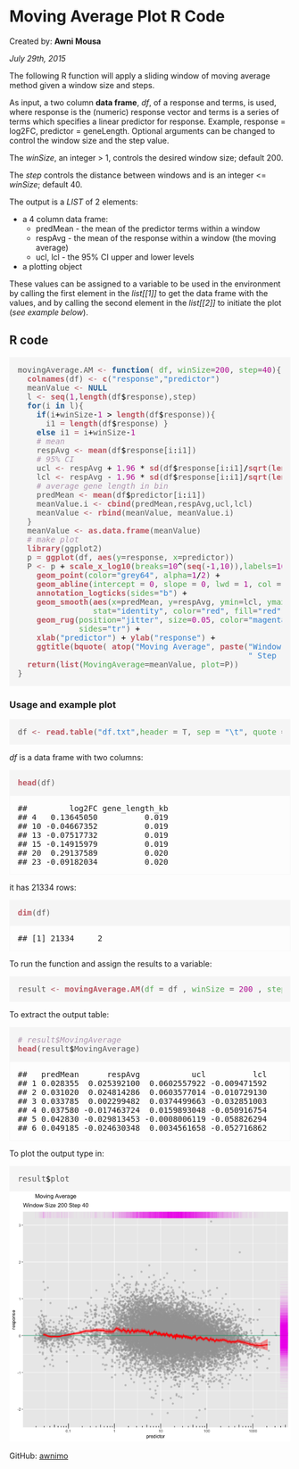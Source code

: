 
<html>

<head>
<style type="text/css">
.knitr .inline {
  background-color: #f7f7f7;
  border:solid 1px #B0B0B0;
}
.error {
	font-weight: bold;
	color: #FF0000;
}
.warning {
	font-weight: bold;
}
.message {
	font-style: italic;
}
.source, .output, .warning, .error, .message {
	padding: 0 1em;
  border:solid 1px #F7F7F7;
}
.source {
  background-color: #f5f5f5;
}
.rimage .left {
  text-align: left;
}
.rimage .right {
  text-align: right;
}
.rimage .center {
  text-align: center;
}
.hl.num {
  color: #AF0F91;
}
.hl.str {
  color: #317ECC;
}
.hl.com {
  color: #AD95AF;
  font-style: italic;
}
.hl.opt {
  color: #000000;
}
.hl.std {
  color: #585858;
}
.hl.kwa {
  color: #295F94;
  font-weight: bold;
}
.hl.kwb {
  color: #B05A65;
}
.hl.kwc {
  color: #55aa55;
}
.hl.kwd {
  color: #BC5A65;
  font-weight: bold;
}
</style>
<title>Moving Average Plot</title>
<h1>Moving Average Plot R Code</h2>
<p>Created by: <b>Awni Mousa</b><p>
<p><i>July 29th, 2015</i></p>
</head>

<body>

<p>The following R function will apply a sliding window of moving average method given a window size and steps.</p>
<p>As input, a two column <b>data frame</b>, <i>df</i>, of a response and terms, is used, where response is the (numeric) response vector and terms is a series of terms which specifies a linear predictor for response. Example, response = log2FC, predictor = geneLength. Optional arguments can be changed to control the window size and the step value.
<p>The <i>winSize</i>, an integer > 1, controls the desired window size; default 200.</p>
<p>The <i>step</i> controls the distance between windows and is an integer <= <i>winSize</i>; default 40.</p>
<p>The output is a <i>LIST</i> of 2 elements:
<ul>
<li>a 4 column data frame:
<ul style="list-style-type:circle">
<li>predMean - the mean of the predictor terms within a window</li>
<li>respAvg - the mean of the response within a window (the moving average)</li>
<li>ucl, lcl - the 95% CI upper and lower levels</li></ul>
<li>a plotting object</li></ul>
<p>These values can be assigned to a variable to be used in the environment by calling the first element in the <i>list[[1]]</i> to get the data frame with the values, and by calling the second element in the <i>list[[2]]</i> to initiate the plot (<i>see example below</i>).</p>

<h2>R code</h2>

<div class="chunk" id="unnamed-chunk-1"><div class="rcode"><div class="source"><pre class="knitr r"><span class="hl std">movingAverage.AM</span> <span class="hl kwb">&lt;-</span> <span class="hl kwa">function</span><span class="hl std">(</span> <span class="hl kwc">df</span><span class="hl std">,</span> <span class="hl kwc">winSize</span><span class="hl std">=</span><span class="hl num">200</span><span class="hl std">,</span> <span class="hl kwc">step</span><span class="hl std">=</span><span class="hl num">40</span><span class="hl std">){</span>
  <span class="hl kwd">colnames</span><span class="hl std">(df)</span> <span class="hl kwb">&lt;-</span> <span class="hl kwd">c</span><span class="hl std">(</span><span class="hl str">&quot;response&quot;</span><span class="hl std">,</span><span class="hl str">&quot;predictor&quot;</span><span class="hl std">)</span>
  <span class="hl std">meanValue</span> <span class="hl kwb">&lt;-</span> <span class="hl kwa">NULL</span>
  <span class="hl std">l</span> <span class="hl kwb">&lt;-</span> <span class="hl kwd">seq</span><span class="hl std">(</span><span class="hl num">1</span><span class="hl std">,</span><span class="hl kwd">length</span><span class="hl std">(df</span><span class="hl opt">$</span><span class="hl std">response),step)</span>
  <span class="hl kwa">for</span><span class="hl std">(i</span> <span class="hl kwa">in</span> <span class="hl std">l){</span>
    <span class="hl kwa">if</span><span class="hl std">(i</span><span class="hl opt">+</span><span class="hl std">winSize</span><span class="hl opt">-</span><span class="hl num">1</span> <span class="hl opt">&gt;</span> <span class="hl kwd">length</span><span class="hl std">(df</span><span class="hl opt">$</span><span class="hl std">response)){</span>
      <span class="hl std">i1</span> <span class="hl kwb">=</span> <span class="hl kwd">length</span><span class="hl std">(df</span><span class="hl opt">$</span><span class="hl std">response) }</span>
    <span class="hl kwa">else</span> <span class="hl std">i1</span> <span class="hl kwb">=</span> <span class="hl std">i</span><span class="hl opt">+</span><span class="hl std">winSize</span><span class="hl opt">-</span><span class="hl num">1</span>
    <span class="hl com"># mean</span>
    <span class="hl std">respAvg</span> <span class="hl kwb">&lt;-</span> <span class="hl kwd">mean</span><span class="hl std">(df</span><span class="hl opt">$</span><span class="hl std">response[i</span><span class="hl opt">:</span><span class="hl std">i1])</span>
    <span class="hl com"># 95% CI</span>
    <span class="hl std">ucl</span> <span class="hl kwb">&lt;-</span> <span class="hl std">respAvg</span> <span class="hl opt">+</span> <span class="hl num">1.96</span> <span class="hl opt">*</span> <span class="hl kwd">sd</span><span class="hl std">(df</span><span class="hl opt">$</span><span class="hl std">response[i</span><span class="hl opt">:</span><span class="hl std">i1]</span><span class="hl opt">/</span><span class="hl kwd">sqrt</span><span class="hl std">(</span><span class="hl kwd">length</span><span class="hl std">(df</span><span class="hl opt">$</span><span class="hl std">response[i</span><span class="hl opt">:</span><span class="hl std">i1])))</span>
    <span class="hl std">lcl</span> <span class="hl kwb">&lt;-</span> <span class="hl std">respAvg</span> <span class="hl opt">-</span> <span class="hl num">1.96</span> <span class="hl opt">*</span> <span class="hl kwd">sd</span><span class="hl std">(df</span><span class="hl opt">$</span><span class="hl std">response[i</span><span class="hl opt">:</span><span class="hl std">i1]</span><span class="hl opt">/</span><span class="hl kwd">sqrt</span><span class="hl std">(</span><span class="hl kwd">length</span><span class="hl std">(df</span><span class="hl opt">$</span><span class="hl std">response[i</span><span class="hl opt">:</span><span class="hl std">i1])))</span>
    <span class="hl com"># average gene length in bin</span>
    <span class="hl std">predMean</span> <span class="hl kwb">&lt;-</span> <span class="hl kwd">mean</span><span class="hl std">(df</span><span class="hl opt">$</span><span class="hl std">predictor[i</span><span class="hl opt">:</span><span class="hl std">i1])</span>
    <span class="hl std">meanValue.i</span> <span class="hl kwb">&lt;-</span> <span class="hl kwd">cbind</span><span class="hl std">(predMean,respAvg,ucl,lcl)</span>
    <span class="hl std">meanValue</span> <span class="hl kwb">&lt;-</span> <span class="hl kwd">rbind</span><span class="hl std">(meanValue, meanValue.i)</span>
  <span class="hl std">}</span>
  <span class="hl std">meanValue</span> <span class="hl kwb">&lt;-</span> <span class="hl kwd">as.data.frame</span><span class="hl std">(meanValue)</span>
  <span class="hl com"># make plot</span>
  <span class="hl kwd">library</span><span class="hl std">(ggplot2)</span>
  <span class="hl std">p</span> <span class="hl kwb">=</span> <span class="hl kwd">ggplot</span><span class="hl std">(df,</span> <span class="hl kwd">aes</span><span class="hl std">(</span><span class="hl kwc">y</span><span class="hl std">=response,</span> <span class="hl kwc">x</span><span class="hl std">=predictor))</span>
  <span class="hl std">P</span> <span class="hl kwb">&lt;-</span> <span class="hl std">p</span> <span class="hl opt">+</span> <span class="hl kwd">scale_x_log10</span><span class="hl std">(</span><span class="hl kwc">breaks</span><span class="hl std">=</span><span class="hl num">10</span><span class="hl opt">^</span><span class="hl std">(</span><span class="hl kwd">seq</span><span class="hl std">(</span><span class="hl opt">-</span><span class="hl num">1</span><span class="hl std">,</span><span class="hl num">10</span><span class="hl std">)),</span><span class="hl kwc">labels</span><span class="hl std">=</span><span class="hl num">10</span><span class="hl opt">^</span><span class="hl std">(</span><span class="hl kwd">seq</span><span class="hl std">(</span><span class="hl opt">-</span><span class="hl num">1</span><span class="hl std">,</span><span class="hl num">10</span><span class="hl std">)))</span> <span class="hl opt">+</span>
    <span class="hl kwd">geom_point</span><span class="hl std">(</span><span class="hl kwc">color</span><span class="hl std">=</span><span class="hl str">&quot;grey64&quot;</span><span class="hl std">,</span> <span class="hl kwc">alpha</span><span class="hl std">=</span><span class="hl num">1</span><span class="hl opt">/</span><span class="hl num">2</span><span class="hl std">)</span> <span class="hl opt">+</span>
    <span class="hl kwd">geom_abline</span><span class="hl std">(</span><span class="hl kwc">intercept</span> <span class="hl std">=</span> <span class="hl num">0</span><span class="hl std">,</span> <span class="hl kwc">slope</span> <span class="hl std">=</span> <span class="hl num">0</span><span class="hl std">,</span> <span class="hl kwc">lwd</span> <span class="hl std">=</span> <span class="hl num">1</span><span class="hl std">,</span> <span class="hl kwc">col</span> <span class="hl std">=</span> <span class="hl str">&quot;#009E73&quot;</span><span class="hl std">,</span> <span class="hl kwc">alpha</span><span class="hl std">=</span><span class="hl num">1</span><span class="hl opt">/</span><span class="hl num">2</span><span class="hl std">)</span> <span class="hl opt">+</span>
    <span class="hl kwd">annotation_logticks</span><span class="hl std">(</span><span class="hl kwc">sides</span><span class="hl std">=</span><span class="hl str">&quot;b&quot;</span><span class="hl std">)</span> <span class="hl opt">+</span>
    <span class="hl kwd">geom_smooth</span><span class="hl std">(</span><span class="hl kwd">aes</span><span class="hl std">(</span><span class="hl kwc">x</span><span class="hl std">=predMean,</span> <span class="hl kwc">y</span><span class="hl std">=respAvg,</span> <span class="hl kwc">ymin</span><span class="hl std">=lcl,</span> <span class="hl kwc">ymax</span><span class="hl std">=ucl),</span> <span class="hl kwc">data</span><span class="hl std">=meanValue,</span>
                <span class="hl kwc">stat</span><span class="hl std">=</span><span class="hl str">&quot;identity&quot;</span><span class="hl std">,</span> <span class="hl kwc">color</span><span class="hl std">=</span><span class="hl str">&quot;red&quot;</span><span class="hl std">,</span> <span class="hl kwc">fill</span><span class="hl std">=</span><span class="hl str">&quot;red&quot;</span><span class="hl std">)</span> <span class="hl opt">+</span>
    <span class="hl kwd">geom_rug</span><span class="hl std">(</span><span class="hl kwc">position</span><span class="hl std">=</span><span class="hl str">&quot;jitter&quot;</span><span class="hl std">,</span> <span class="hl kwc">size</span><span class="hl std">=</span><span class="hl num">0.05</span><span class="hl std">,</span> <span class="hl kwc">color</span><span class="hl std">=</span><span class="hl str">&quot;magenta&quot;</span><span class="hl std">,</span> <span class="hl kwc">alpha</span><span class="hl std">=</span><span class="hl num">1</span><span class="hl opt">/</span><span class="hl num">8</span><span class="hl std">,</span>
             <span class="hl kwc">sides</span><span class="hl std">=</span><span class="hl str">&quot;tr&quot;</span><span class="hl std">)</span> <span class="hl opt">+</span>
    <span class="hl kwd">xlab</span><span class="hl std">(</span><span class="hl str">&quot;predictor&quot;</span><span class="hl std">)</span> <span class="hl opt">+</span> <span class="hl kwd">ylab</span><span class="hl std">(</span><span class="hl str">&quot;response&quot;</span><span class="hl std">)</span> <span class="hl opt">+</span>
    <span class="hl kwd">ggtitle</span><span class="hl std">(</span><span class="hl kwd">bquote</span><span class="hl std">(</span> <span class="hl kwd">atop</span><span class="hl std">(</span><span class="hl str">&quot;Moving Average&quot;</span><span class="hl std">,</span> <span class="hl kwd">paste</span><span class="hl std">(</span><span class="hl str">&quot;Window Size &quot;</span><span class="hl std">,</span><span class="hl kwd">.</span><span class="hl std">(winSize),</span>
                                                 <span class="hl str">&quot; Step &quot;</span><span class="hl std">,</span> <span class="hl kwd">.</span><span class="hl std">(step) ))))</span>
  <span class="hl kwd">return</span><span class="hl std">(</span><span class="hl kwd">list</span><span class="hl std">(</span><span class="hl kwc">MovingAverage</span><span class="hl std">=meanValue,</span> <span class="hl kwc">plot</span><span class="hl std">=P))</span>
<span class="hl std">}</span>
</pre></div>
</div></div>

<h3>Usage and example plot</h3>

<div class="chunk" id="unnamed-chunk-2"><div class="rcode"><div class="source"><pre class="knitr r"><span class="hl std">df</span> <span class="hl kwb">&lt;-</span> <span class="hl kwd">read.table</span><span class="hl std">(</span><span class="hl str">&quot;df.txt&quot;</span><span class="hl std">,</span><span class="hl kwc">header</span> <span class="hl std">= T,</span> <span class="hl kwc">sep</span> <span class="hl std">=</span> <span class="hl str">&quot;\t&quot;</span><span class="hl std">,</span> <span class="hl kwc">quote</span> <span class="hl std">=</span> <span class="hl str">&quot;&quot;</span><span class="hl std">)</span>
</pre></div>
</div></div>

<p><i>df</i> is a data frame with two columns:</p>

<div class="chunk" id="unnamed-chunk-3"><div class="rcode"><div class="source"><pre class="knitr r"><span class="hl kwd">head</span><span class="hl std">(df)</span>
</pre></div>
<div class="output"><pre class="knitr r">##         log2FC gene_length_kb
## 4   0.13645050          0.019
## 10 -0.04667352          0.019
## 13 -0.07517732          0.019
## 15 -0.14915979          0.019
## 20  0.29137589          0.020
## 23 -0.09182034          0.020
</pre></div>
</div></div>

<p>it has 21334 rows:</p>

<div class="chunk" id="unnamed-chunk-4"><div class="rcode"><div class="source"><pre class="knitr r"><span class="hl kwd">dim</span><span class="hl std">(df)</span>
</pre></div>
<div class="output"><pre class="knitr r">## [1] 21334     2
</pre></div>
</div></div>

<p>To run the function and assign the results to a variable:</p>

<div class="chunk" id="unnamed-chunk-5"><div class="rcode"><div class="source"><pre class="knitr r"><span class="hl std">result</span> <span class="hl kwb">&lt;-</span> <span class="hl kwd">movingAverage.AM</span><span class="hl std">(</span><span class="hl kwc">df</span> <span class="hl std">= df ,</span> <span class="hl kwc">winSize</span> <span class="hl std">=</span> <span class="hl num">200</span> <span class="hl std">,</span> <span class="hl kwc">step</span> <span class="hl std">=</span> <span class="hl num">40</span><span class="hl std">)</span>
</pre></div>
</div></div>

<p>To extract the output table:</p>

<div class="chunk" id="unnamed-chunk-6"><div class="rcode"><div class="source"><pre class="knitr r"><span class="hl com"># result$MovingAverage</span>
<span class="hl kwd">head</span><span class="hl std">(result</span><span class="hl opt">$</span><span class="hl std">MovingAverage)</span>
</pre></div>
<div class="output"><pre class="knitr r">##   predMean      respAvg           ucl          lcl
## 1 0.028355  0.025392100  0.0602557922 -0.009471592
## 2 0.031020  0.024814286  0.0603577014 -0.010729130
## 3 0.033785  0.002299482  0.0374499663 -0.032851003
## 4 0.037580 -0.017463724  0.0159893048 -0.050916754
## 5 0.042830 -0.029813453 -0.0008006119 -0.058826294
## 6 0.049185 -0.024630348  0.0034561658 -0.052716862
</pre></div>
</div></div>

<p>To plot the output type in:</p>

<div class="chunk" id="unnamed-chunk-7"><div class="rcode"><div class="source"><pre class="knitr r"><span class="hl std">result</span><span class="hl opt">$</span><span class="hl std">plot</span>
</pre></div>
</div><div class="rimage default"><img src="figure/unnamed-chunk-7-1.png" title="plot of chunk unnamed-chunk-7" alt="plot of chunk unnamed-chunk-7" class="plot" /></div></div>
<p></p>
<p>GitHub: <a href="https://github.com/awnimo">awnimo</a></p>
</body>
</html>
